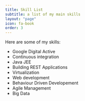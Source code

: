 ```yaml
---
title: Skill List
subtitle: a list of my main skills
layout: "page"
icon: fa-book
order: 3
---
```


Here are some of my skills:

* Google Digital Active
* Continuous integration
* Java JEE
* Building REST Applications
* Virtualization
* Web development
* Behaviour Driven Developement
* Agile Management
* Big Data

